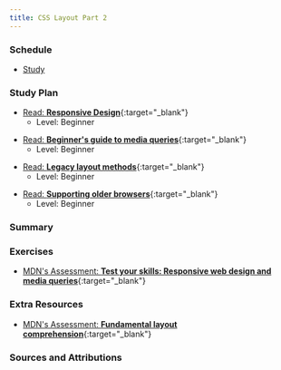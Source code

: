 ```yaml
---
title: CSS Layout Part 2
---
```


### Schedule

  - [Study](#study-plan-3)

### Study Plan

  <!-- WDX:META:PROGRESS:task=Read 'Responsive Design' -->
  - [Read: **Responsive Design**](https://developer.mozilla.org/en-US/docs/Learn/CSS/CSS_layout/Responsive_Design){:target="_blank"}
    - Level: Beginner
  
  <!-- WDX:META:PROGRESS:task=Read 'Beginner's guide to media queries' -->
  - [Read: **Beginner's guide to media queries**](https://developer.mozilla.org/en-US/docs/Learn/CSS/CSS_layout/Media_queries){:target="_blank"}
    - Level: Beginner

  <!-- WDX:META:PROGRESS:task=Read 'Legacy layout methods' -->
  - [Read: **Legacy layout methods**](https://developer.mozilla.org/en-US/docs/Learn/CSS/CSS_layout/Legacy_Layout_Methods){:target="_blank"}
    - Level: Beginner

  <!-- WDX:META:PROGRESS:task=Read 'Supporting older browsers' -->
  - [Read: **Supporting older browsers**](https://developer.mozilla.org/en-US/docs/Learn/CSS/CSS_layout/Supporting_Older_Browsers){:target="_blank"}
    - Level: Beginner

### Summary

### Exercises

  <!-- WDX:META:PROGRESS:task=Complete 'Test your skills: Responsive web design and media queries'|user_folder=rwd_skills -->
  - [MDN's Assessment: **Test your skills: Responsive web design and media queries**](https://developer.mozilla.org/en-US/docs/Learn/CSS/CSS_layout/rwd_skills){:target="_blank"}
  
### Extra Resources

  <!-- WDX:META:PROGRESS:task=EXTRAS: Complete the exercise 'Fundamental layout comprehension'|user_folder=fundamental_layout_comprehension -->
  - [MDN's Assessment: **Fundamental layout comprehension**](https://developer.mozilla.org/en-US/docs/Learn/CSS/CSS_layout/Fundamental_Layout_Comprehension){:target="_blank"}

### Sources and Attributions

